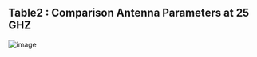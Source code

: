 ## Table2 : Comparison Antenna Parameters at 25 GHZ

![image](https://github.com/Tiru373/patch-antennas-for-5g-applications/assets/147503242/ffa88a7d-eea7-4720-a68f-666db7d6f715)
